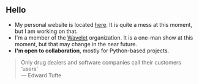 ## Hello

- My personal website is located [here](https://www.wavelet.space/vault/). It is quite a mess at this moment, but I am working on that.
- I'm a member of the [Wavelet](https://github.com/wavelet-space) organization. It is a one-man show at this moment, but that may change in the near future.
- **I'm open to collaboration**, mostly for Python-based projects.

> Only drug dealers and software companies call their customers ‘users’<br>
> — Edward Tufte

